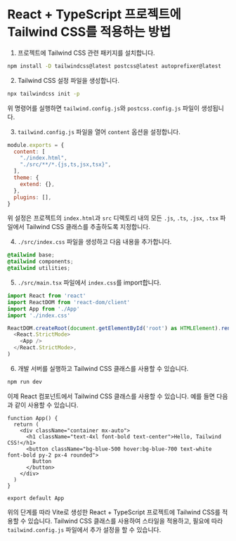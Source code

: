 # React + TypeScript 프로젝트에 Tailwind CSS를 적용하는 방법

1. 프로젝트에 Tailwind CSS 관련 패키지를 설치합니다.
```bash
npm install -D tailwindcss@latest postcss@latest autoprefixer@latest
```

2. Tailwind CSS 설정 파일을 생성합니다.
```bash
npx tailwindcss init -p
```
위 명령어를 실행하면 `tailwind.config.js`와 `postcss.config.js` 파일이 생성됩니다.

3. `tailwind.config.js` 파일을 열어 `content` 옵션을 설정합니다.
```javascript
module.exports = {
  content: [
    "./index.html",
    "./src/**/*.{js,ts,jsx,tsx}",
  ],
  theme: {
    extend: {},
  },
  plugins: [],
}
```
위 설정은 프로젝트의 `index.html`과 `src` 디렉토리 내의 모든 `.js`, `.ts`, `.jsx`, `.tsx` 파일에서 Tailwind CSS 클래스를 추출하도록 지정합니다.

4. `./src/index.css` 파일을 생성하고 다음 내용을 추가합니다.
```css
@tailwind base;
@tailwind components;
@tailwind utilities;
```

5. `./src/main.tsx` 파일에서 `index.css`를 import합니다.
```typescript
import React from 'react'
import ReactDOM from 'react-dom/client'
import App from './App'
import './index.css'

ReactDOM.createRoot(document.getElementById('root') as HTMLElement).render(
  <React.StrictMode>
    <App />
  </React.StrictMode>,
)
```

6. 개발 서버를 실행하고 Tailwind CSS 클래스를 사용할 수 있습니다.
```bash
npm run dev
```

이제 React 컴포넌트에서 Tailwind CSS 클래스를 사용할 수 있습니다. 예를 들면 다음과 같이 사용할 수 있습니다.

```tsx
function App() {
  return (
    <div className="container mx-auto">
      <h1 className="text-4xl font-bold text-center">Hello, Tailwind CSS!</h1>
      <button className="bg-blue-500 hover:bg-blue-700 text-white font-bold py-2 px-4 rounded">
        Button
      </button>
    </div>
  )
}

export default App
```

위의 단계를 따라 Vite로 생성한 React + TypeScript 프로젝트에 Tailwind CSS를 적용할 수 있습니다. Tailwind CSS 클래스를 사용하여 스타일을 적용하고, 필요에 따라 `tailwind.config.js` 파일에서 추가 설정을 할 수 있습니다.